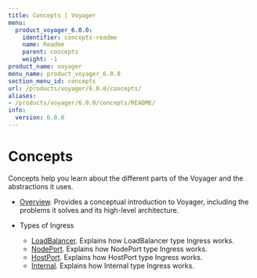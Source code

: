 ```yaml
---
title: Concepts | Voyager
menu:
  product_voyager_6.0.0:
    identifier: concepts-readme
    name: Readme
    parent: concepts
    weight: -1
product_name: voyager
menu_name: product_voyager_6.0.0
section_menu_id: concepts
url: /products/voyager/6.0.0/concepts/
aliases:
- /products/voyager/6.0.0/concepts/README/
info:
  version: 6.0.0
---
```


# Concepts

Concepts help you learn about the different parts of the Voyager and the abstractions it uses.

- [Overview](/products/voyager/6.0.0/concepts/overview). Provides a conceptual introduction to Voyager, including the problems it solves and its high-level architecture.

- Types of Ingress
  - [LoadBalancer](/products/voyager/6.0.0/concepts/ingress-types/loadbalancer). Explains how LoadBalancer type Ingress works.
  - [NodePort](/products/voyager/6.0.0/concepts/ingress-types/nodeport). Explains how NodePort type Ingress works.
  - [HostPort](/products/voyager/6.0.0/concepts/ingress-types/hostport). Explains how HostPort type Ingress works.
  - [Internal](/products/voyager/6.0.0/concepts/ingress-types/internal). Explains how Internal type Ingress works.
